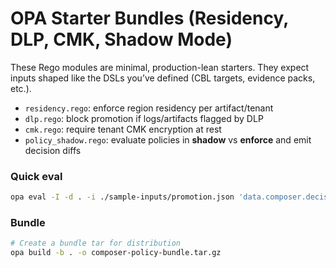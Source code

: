# OPA Starter Bundles (Residency, DLP, CMK, Shadow Mode)

These Rego modules are minimal, production-lean starters. They expect inputs shaped like the DSLs you’ve defined (CBL targets, evidence packs, etc.).

- `residency.rego`: enforce region residency per artifact/tenant
- `dlp.rego`: block promotion if logs/artifacts flagged by DLP
- `cmk.rego`: require tenant CMK encryption at rest
- `policy_shadow.rego`: evaluate policies in **shadow** vs **enforce** and emit decision diffs

### Quick eval
```bash
opa eval -I -d . -i ./sample-inputs/promotion.json 'data.composer.decision'
```

### Bundle

```bash
# Create a bundle tar for distribution
opa build -b . -o composer-policy-bundle.tar.gz
```

